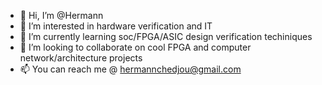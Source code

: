 - 👋 Hi, I’m @Hermann
- 👀 I’m interested in hardware verification and IT
- 🌱 I’m currently learning soc/FPGA/ASIC design verification techiniques
- 💞️ I’m looking to collaborate on cool FPGA and computer network/architecture projects
- 📫 You can reach me @ hermannchedjou@gmail.com

<!---
Hermannt-explore/Hermannt-explore is a ✨ special ✨ repository because its `README.md` (this file) appears on your GitHub profile.
You can click the Preview link to take a look at your changes.
--->
